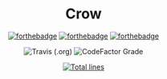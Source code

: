 <div align="center">

<h1>Crow</h1>

[![forthebadge](https://forthebadge.com/images/badges/made-with-c-sharp.svg)](https://forthebadge.com)
[![forthebadge](https://forthebadge.com/images/badges/built-by-developers.svg)](https://forthebadge.com)
[![forthebadge](https://forthebadge.com/images/badges/kinda-sfw.svg)](https://forthebadge.com)

</div>

<div align="center">
  
![Travis (.org)](https://img.shields.io/travis/KernelErr0r/Crow?style=for-the-badge)
![CodeFactor Grade](https://img.shields.io/codefactor/grade/github/KernelErr0r/Crow/master?style=for-the-badge)

</div>

<div align="center">

[![Total lines](https://tokei.rs/b1/github/KernelErr0r/Crow?category=lines)](https://github.com/KernelErr0r/Crow)

</div>